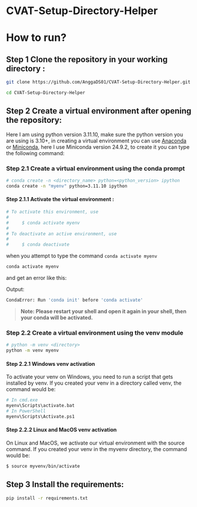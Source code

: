 # CVAT-Setup-Directory-Helper

# How to run?

## **Step 1 Clone the repository in your working directory :**
```bash
git clone https://github.com/AnggaDS01/CVAT-Setup-Directory-Helper.git
```

```bash
cd CVAT-Setup-Directory-Helper
```

## **Step 2 Create a virtual environment after opening the repository:**
Here I am using python version 3.11.10, make sure the python version you are using is 3.10+, in creating a virtual environment you can use [Anaconda](https://www.anaconda.com/download/success) or [Miniconda](https://docs.anaconda.com/miniconda/), here I use Miniconda version 24.9.2, to create it you can type the following command:

### **Step 2.1 Create a virtual environment using the conda prompt**
```bash
# conda create -n <directory_name> python=<python_version> ipython
conda create -n "myenv" python=3.11.10 ipython
```

#### **Step 2.1.1 Activate the virtual environment :**

```bash
# To activate this environment, use
#
#     $ conda activate myenv
#
# To deactivate an active environment, use
#
#     $ conda deactivate
```

when you attempt to type the command `conda activate myenv`

```bash 
conda activate myenv
```

and get an error like this:

Output:
```bash
CondaError: Run 'conda init' before 'conda activate'
```

> **Note: Please restart your shell and open it again in your shell, then your conda will be activated.**

### **Step 2.2 Create a virtual environment using the venv module**
```bash
# python -m venv <directory>
python -m venv myenv
```

#### **Step 2.2.1 Windows venv activation**
To activate your venv on Windows, you need to run a script that gets installed by venv. If you created your venv in a directory called venv, the command would be:

```bash
# In cmd.exe
myenv\Scripts\activate.bat
# In PowerShell
myenv\Scripts\Activate.ps1
```

#### **Step 2.2.2 Linux and MacOS venv activation**
On Linux and MacOS, we activate our virtual environment with the source command. If you created your venv in the myvenv directory, the command would be:

```bash
$ source myvenv/bin/activate
```

## **Step 3 Install the requirements:**

```bash
pip install -r requirements.txt
```
